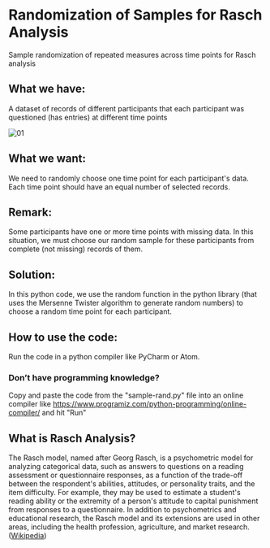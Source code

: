 # Randomization of Samples for Rasch Analysis
Sample randomization of repeated measures across time points for Rasch analysis 

## What we have:
A dataset of records of different participants that each participant was questioned (has entries) at different time points

![01](https://user-images.githubusercontent.com/82238399/206615620-d901c9da-ff59-4485-b030-b28ddc8d9aa8.png)

## What we want:
We need to randomly choose one time point for each participant's data. Each time point should have an equal number of selected records.

## Remark:
Some participants have one or more time points with missing data. In this situation, we must choose our random sample for these participants from complete (not missing) records of them.

## Solution:
In this python code, we use the random function in the python library (that uses the Mersenne Twister algorithm to generate random numbers) to choose a random time point for each participant.

## How to use the code:
Run the code in a python compiler like PyCharm or Atom.
### Don’t have programming knowledge? 
Copy and paste the code from the "sample-rand.py" file into an online compiler like https://www.programiz.com/python-programming/online-compiler/ and hit "Run"

## What is Rasch Analysis?
The Rasch model, named after Georg Rasch, is a psychometric model for analyzing categorical data, such as answers to questions on a reading assessment or questionnaire responses, as a function of the trade-off between the respondent's abilities, attitudes, or personality traits, and the item difficulty. For example, they may be used to estimate a student's reading ability or the extremity of a person's attitude to capital punishment from responses to a questionnaire. In addition to psychometrics and educational research, the Rasch model and its extensions are used in other areas, including the health profession, agriculture, and market research. ([Wikipedia](https://en.wikipedia.org/wiki/Rasch_model))
